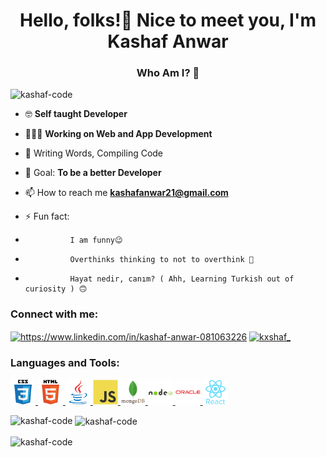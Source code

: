 <h1 align="center">Hello, folks!👋 Nice to meet you, I'm Kashaf Anwar</h1>
<h3 align="center">Who Am I? 🤠</h3>

<p align="left"> <img src="https://komarev.com/ghpvc/?username=kashaf-code&label=Profile%20views&color=0e75b6&style=flat" alt="kashaf-code" /> </p>

- 🤓 **Self taught Developer**

- 👨🏼‍💻 **Working on Web and App Development**

- 📝 Writing Words, Compiling Code

- 🎯 Goal: **To be a better Developer**

- 📫 How to reach me **kashafanwar21@gmail.com**

- ⚡ Fun fact:
-               I am funny😉
-               Overthinks thinking to not to overthink 🙂
-               Hayat nedir, canım? ( Ahh, Learning Turkish out of curiosity ) 🙃
               

<h3 align="left">Connect with me:</h3>
<p align="left">
<a href="https://linkedin.com/in/https://www.linkedin.com/in/kashaf-anwar-081063226" target="blank"><img align="center" src="https://raw.githubusercontent.com/rahuldkjain/github-profile-readme-generator/master/src/images/icons/Social/linked-in-alt.svg" alt="https://www.linkedin.com/in/kashaf-anwar-081063226" height="30" width="40" /></a>
<a href="https://instagram.com/kxshaf_" target="blank"><img align="center" src="https://raw.githubusercontent.com/rahuldkjain/github-profile-readme-generator/master/src/images/icons/Social/instagram.svg" alt="kxshaf_" height="30" width="40" /></a>
</p>

<h3 align="left">Languages and Tools:</h3>
<p align="left"> <a href="https://www.w3schools.com/css/" target="_blank" rel="noreferrer"> <img src="https://raw.githubusercontent.com/devicons/devicon/master/icons/css3/css3-original-wordmark.svg" alt="css3" width="40" height="40"/> </a> <a href="https://www.w3.org/html/" target="_blank" rel="noreferrer"> <img src="https://raw.githubusercontent.com/devicons/devicon/master/icons/html5/html5-original-wordmark.svg" alt="html5" width="40" height="40"/> </a> <a href="https://www.java.com" target="_blank" rel="noreferrer"> <img src="https://raw.githubusercontent.com/devicons/devicon/master/icons/java/java-original.svg" alt="java" width="40" height="40"/> </a> <a href="https://developer.mozilla.org/en-US/docs/Web/JavaScript" target="_blank" rel="noreferrer"> <img src="https://raw.githubusercontent.com/devicons/devicon/master/icons/javascript/javascript-original.svg" alt="javascript" width="40" height="40"/> </a> <a href="https://www.mongodb.com/" target="_blank" rel="noreferrer"> <img src="https://raw.githubusercontent.com/devicons/devicon/master/icons/mongodb/mongodb-original-wordmark.svg" alt="mongodb" width="40" height="40"/> </a> <a href="https://nodejs.org" target="_blank" rel="noreferrer"> <img src="https://raw.githubusercontent.com/devicons/devicon/master/icons/nodejs/nodejs-original-wordmark.svg" alt="nodejs" width="40" height="40"/> </a> <a href="https://www.oracle.com/" target="_blank" rel="noreferrer"> <img src="https://raw.githubusercontent.com/devicons/devicon/master/icons/oracle/oracle-original.svg" alt="oracle" width="40" height="40"/> </a> <a href="https://reactjs.org/" target="_blank" rel="noreferrer"> <img src="https://raw.githubusercontent.com/devicons/devicon/master/icons/react/react-original-wordmark.svg" alt="react" width="40" height="40"/> </a> </p>

<p><img align="left" src="https://github-readme-stats.vercel.app/api/top-langs?username=kashaf-code&show_icons=true&locale=en&layout=compact" alt="kashaf-code" /></p>

<p>&nbsp;<img align="center" src="https://github-readme-stats.vercel.app/api?username=kashaf-code&show_icons=true&locale=en" alt="kashaf-code" /></p>

<p><img align="center" src="https://github-readme-streak-stats.herokuapp.com/?user=kashaf-code&" alt="kashaf-code" /></p>

